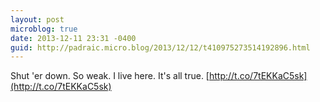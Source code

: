 ```yaml
---
layout: post
microblog: true
date: 2013-12-11 23:31 -0400
guid: http://padraic.micro.blog/2013/12/12/t410975273514192896.html
---
```

Shut 'er down. So weak. I live here. It's all true. [http://t.co/7tEKKaC5sk](http://t.co/7tEKKaC5sk)
